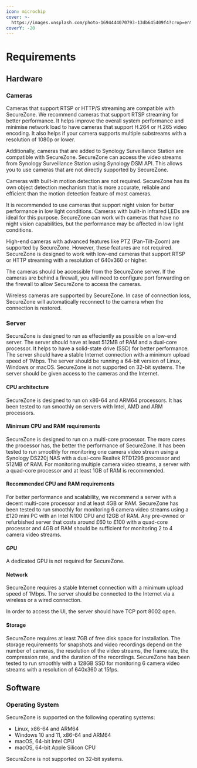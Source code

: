```yaml
---
icon: microchip
cover: >-
  https://images.unsplash.com/photo-1694444070793-13db645409f4?crop=entropy&cs=srgb&fm=jpg&ixid=M3wxOTcwMjR8MHwxfHNlYXJjaHwxMHx8Y29tcHV0ZXIlMjBoYXJkd2FyZXxlbnwwfHx8fDE3MzE2Nzg3NTJ8MA&ixlib=rb-4.0.3&q=85
coverY: -20
---
```


# Requirements

## Hardware

### Cameras

Cameras that support RTSP or HTTP/S streaming are compatible with SecureZone. We recommend cameras that support RTSP streaming for better performance. It helps improve the overall system performance and minimise network load to have cameras that support H.264 or H.265 video encoding. It also helps if your camera supports multiple substreams with a resolution of 1080p or lower.

Additionally, cameras that are added to Synology Surveillance Station are compatible with SecureZone. SecureZone can access the video streams from Synology Surveillance Station using Synology DSM API. This allows you to use cameras that are not directly supported by SecureZone.

Cameras with built-in motion detection are not required. SecureZone has its own object detection mechanism that is more accurate, reliable and efficient than the motion detection feature of most cameras.

It is recommended to use cameras that support night vision for better performance in low light conditions. Cameras with built-in infrared LEDs are ideal for this purpose. SecureZone can work with cameras that have no night vision capabilities, but the performance may be affected in low light conditions.

High-end cameras with advanced features like PTZ (Pan-Tilt-Zoom) are supported by SecureZone. However, these features are not required. SecureZone is designed to work with low-end cameras that support RTSP or HTTP streaming with a resolution of 640x360 or higher.

The cameras should be accessible from the SecureZone server. If the cameras are behind a firewall, you will need to configure port forwarding on the firewall to allow SecureZone to access the cameras.

Wireless cameras are supported by SecureZone. In case of connection loss, SecureZone will automatically reconnect to the camera when the connection is restored.

### Server

SecureZone is designed to run as effeciently as possible on a low-end server. The server should have at least 512MB of RAM and a dual-core processor. It helps to have a solid-state drive (SSD) for better performance. The server should have a stable Internet connection with a minimum upload speed of 1Mbps. The server should be running a 64-bit version of Linux, Windows or macOS. SecureZone is not supported on 32-bit systems. The server should be given access to the cameras and the Internet.

#### CPU architecture

SecureZone is designed to run on x86-64 and ARM64 processors. It has been tested to run smoothly on servers with Intel, AMD and ARM processors.

#### Minimum CPU and RAM requirements

SecureZone is designed to run on a multi-core processor. The more cores the processor has, the better the performance of SecureZone. It has been tested to run smoothly for monitoring one camera video stream using a Synology DS220j NAS with a dual-core Realtek RTD1296 processor and 512MB of RAM. For monitoring multiple camera video streams, a server with a quad-core processor and at least 1GB of RAM is recommended.

#### Recommended CPU and RAM requirements

For better performance and scalability, we recommend a server with a decent multi-core processor and at least 4GB or RAM. SecureZone has been tested to run smoothly for monitoring 6 camera video streams using a £120 mini PC with an Intel N100 CPU and 12GB of RAM. Any pre-owned or refurbished server that costs around £60 to £100 with a quad-core processor and 4GB of RAM should be sufficient for monitoring 2 to 4 camera video streams.

#### GPU

A dedicated GPU is not required for SecureZone.

#### Network

SecureZone requires a stable Internet connection with a minimum upload speed of 1Mbps. The server should be connected to the Internet via a wireless or a wired connection.

In order to access the UI, the server should have TCP port 8002 open.

#### Storage

SecureZone requires at least 7GB of free disk space for installation. The storage requirements for snapshots and video recordings depend on the number of cameras, the resolution of the video streams, the frame rate, the compression rate, and the duration of the recordings. SecureZone has been tested to run smoothly with a 128GB SSD for monitoring 6 camera video streams with a resolution of 640x360 at 15fps.

## Software

### Operating System

SecureZone is supported on the following operating systems:

* Linux, x86-64 and ARM64
* Windows 10 and 11, x86-64 and ARM64
* macOS, 64-bit Intel CPU
* macOS, 64-bit Apple Silicon CPU

SecureZone is not supported on 32-bit systems.
